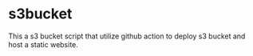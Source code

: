 # s3bucket

This a s3 bucket script that utilize github action to deploy s3 bucket and host a static website.
